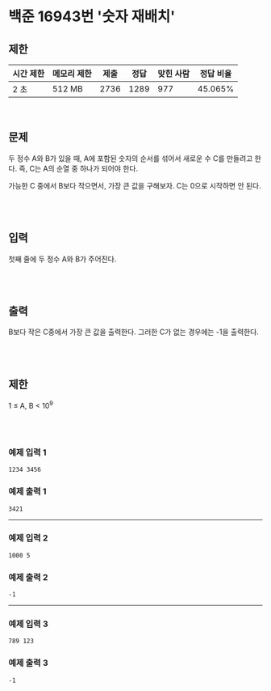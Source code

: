 # 백준 16943번 '숫자 재배치'

## 제한
|시간 제한|메모리 제한|제출|정답|맞힌 사람|정답 비율|
|------|------|---|---|----|----|
|2 초|512 MB|2736|1289|977|45.065%|

<br>

## 문제
두 정수 A와 B가 있을 때, A에 포함된 숫자의 순서를 섞어서 새로운 수 C를 만들려고 한다. 즉, C는 A의 순열 중 하나가 되어야 한다.

가능한 C 중에서 B보다 작으면서, 가장 큰 값을 구해보자. C는 0으로 시작하면 안 된다.

<br><br>

## 입력
첫째 줄에 두 정수 A와 B가 주어진다.

<br><br>

## 출력
B보다 작은 C중에서 가장 큰 값을 출력한다. 그러한 C가 없는 경우에는 -1을 출력한다.

<br><br>

## 제한
1 ≤ A, B < 10<sup>9

<br><br>
### 예제 입력 1
```
1234 3456
```
### 예제 출력 1
```
3421
```
<hr>

### 예제 입력 2
```
1000 5
```
### 예제 출력 2
```
-1
```
<hr>

### 예제 입력 3
```
789 123
```
### 예제 출력 3
```
-1
```